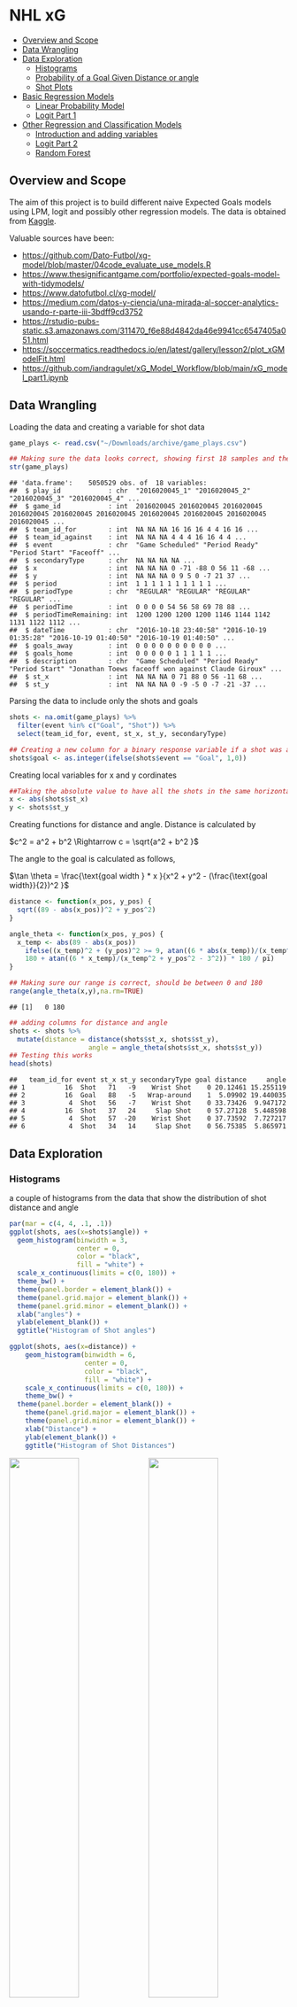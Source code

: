 NHL xG
================

- <a href="#overview-and-scope" id="toc-overview-and-scope">Overview and
  Scope</a>
- <a href="#data-wrangling" id="toc-data-wrangling">Data Wrangling</a>
- <a href="#data-exploration" id="toc-data-exploration">Data
  Exploration</a>
  - <a href="#histograms" id="toc-histograms">Histograms</a>
  - <a href="#probability-of-a-goal-given-distance-or-angle"
    id="toc-probability-of-a-goal-given-distance-or-angle">Probability of a
    Goal Given Distance or angle</a>
  - <a href="#shot-plots" id="toc-shot-plots">Shot Plots</a>
- <a href="#basic-regression-models"
  id="toc-basic-regression-models">Basic Regression Models</a>
  - <a href="#linear-probability-model"
    id="toc-linear-probability-model">Linear Probability Model</a>
  - <a href="#logit-part-1" id="toc-logit-part-1">Logit Part 1</a>
- <a href="#other-regression-and-classification-models"
  id="toc-other-regression-and-classification-models">Other Regression and
  Classification Models</a>
  - <a href="#introduction-and-adding-variables"
    id="toc-introduction-and-adding-variables">Introduction and adding
    variables</a>
  - <a href="#logit-part-2" id="toc-logit-part-2">Logit Part 2</a>
  - <a href="#random-forest" id="toc-random-forest">Random Forest</a>

## Overview and Scope

The aim of this project is to build different naive Expected Goals
models using LPM, logit and possibly other regression models. The data
is obtained from
[Kaggle](https://www.kaggle.com/datasets/martinellis/nhl-game-data).

Valuable sources have been:

- <https://github.com/Dato-Futbol/xg-model/blob/master/04code_evaluate_use_models.R>
- <https://www.thesignificantgame.com/portfolio/expected-goals-model-with-tidymodels/>
- <https://www.datofutbol.cl/xg-model/>
- <https://medium.com/datos-y-ciencia/una-mirada-al-soccer-analytics-usando-r-parte-iii-3bdff9cd3752>
- <https://rstudio-pubs-static.s3.amazonaws.com/311470_f6e88d4842da46e9941cc6547405a051.html>
- <https://soccermatics.readthedocs.io/en/latest/gallery/lesson2/plot_xGModelFit.html>
- <https://github.com/iandragulet/xG_Model_Workflow/blob/main/xG_model_part1.ipynb>

## Data Wrangling

Loading the data and creating a variable for shot data

``` r
game_plays <- read.csv("~/Downloads/archive/game_plays.csv")

## Making sure the data looks correct, showing first 18 samples and the response variable
str(game_plays)
```

    ## 'data.frame':    5050529 obs. of  18 variables:
    ##  $ play_id            : chr  "2016020045_1" "2016020045_2" "2016020045_3" "2016020045_4" ...
    ##  $ game_id            : int  2016020045 2016020045 2016020045 2016020045 2016020045 2016020045 2016020045 2016020045 2016020045 2016020045 ...
    ##  $ team_id_for        : int  NA NA NA 16 16 16 4 4 16 16 ...
    ##  $ team_id_against    : int  NA NA NA 4 4 4 16 16 4 4 ...
    ##  $ event              : chr  "Game Scheduled" "Period Ready" "Period Start" "Faceoff" ...
    ##  $ secondaryType      : chr  NA NA NA NA ...
    ##  $ x                  : int  NA NA NA 0 -71 -88 0 56 11 -68 ...
    ##  $ y                  : int  NA NA NA 0 9 5 0 -7 21 37 ...
    ##  $ period             : int  1 1 1 1 1 1 1 1 1 1 ...
    ##  $ periodType         : chr  "REGULAR" "REGULAR" "REGULAR" "REGULAR" ...
    ##  $ periodTime         : int  0 0 0 0 54 56 58 69 78 88 ...
    ##  $ periodTimeRemaining: int  1200 1200 1200 1200 1146 1144 1142 1131 1122 1112 ...
    ##  $ dateTime           : chr  "2016-10-18 23:40:58" "2016-10-19 01:35:28" "2016-10-19 01:40:50" "2016-10-19 01:40:50" ...
    ##  $ goals_away         : int  0 0 0 0 0 0 0 0 0 0 ...
    ##  $ goals_home         : int  0 0 0 0 0 1 1 1 1 1 ...
    ##  $ description        : chr  "Game Scheduled" "Period Ready" "Period Start" "Jonathan Toews faceoff won against Claude Giroux" ...
    ##  $ st_x               : int  NA NA NA 0 71 88 0 56 -11 68 ...
    ##  $ st_y               : int  NA NA NA 0 -9 -5 0 -7 -21 -37 ...

Parsing the data to include only the shots and goals

``` r
shots <- na.omit(game_plays) %>%
  filter(event %in% c("Goal", "Shot")) %>%
  select(team_id_for, event, st_x, st_y, secondaryType)

## Creating a new column for a binary response variable if a shot was a goal or not
shots$goal <- as.integer(ifelse(shots$event == "Goal", 1,0))
```

Creating local variables for x and y cordinates

``` r
##Taking the absolute value to have all the shots in the same horizontal axis
x <- abs(shots$st_x)
y <- shots$st_y
```

Creating functions for distance and angle. Distance is calculated by

$c^2 = a^2 + b^2 \Rightarrow c = \sqrt{a^2 + b^2 }$

The angle to the goal is calculated as follows,

$\tan \theta = \frac{\text{goal width } * x }{x^2 + y^2 - (\frac{\text{goal width}}{2})^2 }$

``` r
distance <- function(x_pos, y_pos) {
  sqrt((89 - abs(x_pos))^2 + y_pos^2)
}

angle_theta <- function(x_pos, y_pos) {
  x_temp <- abs(89 - abs(x_pos))
    ifelse((x_temp)^2 + (y_pos)^2 >= 9, atan((6 * abs(x_temp))/(x_temp^2 + y_pos^2 - 3^2)) * 180 / pi,
    180 + atan((6 * x_temp)/(x_temp^2 + y_pos^2 - 3^2)) * 180 / pi)
}

## Making sure our range is correct, should be between 0 and 180
range(angle_theta(x,y),na.rm=TRUE)
```

    ## [1]   0 180

``` r
## adding columns for distance and angle
shots <- shots %>%
  mutate(distance = distance(shots$st_x, shots$st_y),
                    angle = angle_theta(shots$st_x, shots$st_y))
## Testing this works
head(shots)
```

    ##   team_id_for event st_x st_y secondaryType goal distance     angle
    ## 1          16  Shot   71   -9    Wrist Shot    0 20.12461 15.255119
    ## 2          16  Goal   88   -5   Wrap-around    1  5.09902 19.440035
    ## 3           4  Shot   56   -7    Wrist Shot    0 33.73426  9.947172
    ## 4          16  Shot   37   24     Slap Shot    0 57.27128  5.448598
    ## 5           4  Shot   57  -20    Wrist Shot    0 37.73592  7.727217
    ## 6           4  Shot   34   14     Slap Shot    0 56.75385  5.865971

## Data Exploration

### Histograms

a couple of histograms from the data that show the distribution of shot
distance and angle

``` r
par(mar = c(4, 4, .1, .1))
ggplot(shots, aes(x=shots$angle)) +
  geom_histogram(binwidth = 3,
                 center = 0,
                 color = "black",
                 fill = "white") +
  scale_x_continuous(limits = c(0, 180)) +
  theme_bw() +
  theme(panel.border = element_blank()) + 
  theme(panel.grid.major = element_blank()) +
  theme(panel.grid.minor = element_blank()) + 
  xlab("angles") + 
  ylab(element_blank()) + 
  ggtitle("Histogram of Shot angles")

ggplot(shots, aes(x=distance)) +
    geom_histogram(binwidth = 6,
                   center = 0,
                   color = "black",
                   fill = "white") +
    scale_x_continuous(limits = c(0, 180)) +
    theme_bw() +
  theme(panel.border = element_blank()) + 
    theme(panel.grid.major = element_blank()) +
    theme(panel.grid.minor = element_blank()) + 
    xlab("Distance") + 
    ylab(element_blank()) + 
    ggtitle("Histogram of Shot Distances")
```

<img src="NHL_xG_files/figure-gfm/Histograms-1.png" width="50%" /><img src="NHL_xG_files/figure-gfm/Histograms-2.png" width="50%" />

### Probability of a Goal Given Distance or angle

``` r
bins_distance <- aggregate(shots,
                   by=list(cut(shots$distance, seq(0,100,10))),
                   mean)

bins_angle <- aggregate(shots,
                  by=list(cut(shots$angle, seq(0,180,10))),
                  mean)

## Changing the first column to numeric values so that ggplot geom_smooth works
bins_distance$Group.1 <- as.numeric(bins_distance$Group.1)
bins_angle$Group.1 <- as.numeric(bins_angle$Group.1)

angles <- as.character(seq(0, 180, 10))
distances <- as.character(seq(0, 90, 10))


ggplot(bins_distance, aes(x= bins_distance$Group.1, y =  bins_distance$goal)) +
                          geom_point() +
                          geom_line() +
                          theme_bw() + 
                          xlab("Distance to goal (Feet)") +
                          ylab("Probability of Goal") + 
                          scale_x_discrete(limits = distances) +
                          ggtitle("Probability of Goal Given the Distance")
                          
ggplot () + aes(x= bins_angle$Group.1, y =  bins_angle$goal) +
  geom_point() +
  geom_smooth(method=lm, se = F) + 
  theme_bw() +
  xlab("angle to Goal") +
  ylab("Probability of Goal") + 
  ggtitle("Probability of Goal Given the angle") +
  scale_x_discrete(limits = angles)
```

<img src="NHL_xG_files/figure-gfm/Bins-1.png" width="50%" /><img src="NHL_xG_files/figure-gfm/Bins-2.png" width="50%" />

In the distance to goal there’s an interesting fact: probability of goal
increases with distance. This is likely due to the fact that usually
shots from very far away are shot due to empty goal: hence it scewing
the data. In angle to goal there’s no notable surprises.

### Shot Plots

``` r
#Shot maps for randomly samples 2500 shots 
shots_parsed <- shots %>%
  subset(st_x < 88) %>%
  sample_n(2500)

geom_hockey(league = "NHL", rotation = 90, display_range = "ozone") +
  geom_point(aes(x = shots_parsed$st_y, y = shots_parsed$st_x, col = shots_parsed$goal, alpha = 0.9, size = shots_parsed$goal)) +
  scale_color_binned(low ="red", high = "darkgreen") +
  scale_size_continuous(range = c(1,2))

geom_hockey(league = "NHL", rotation = 90, display_range = "ozone") +
  geom_density2d_filled(aes(x = shots_parsed$st_y, y = shots_parsed$st_x, alpha = 0.5),
                        contour_var = "ndensity",
                        breaks = seq(0.1, 1.0, length.out = 10))
```

<img src="NHL_xG_files/figure-gfm/shotPlots-1.png" width="50%" /><img src="NHL_xG_files/figure-gfm/shotPlots-2.png" width="50%" />

## Basic Regression Models

### Linear Probability Model

``` r
LPM <- lm(goal ~ distance + angle, data = shots)
summary(LPM)
```

    ## 
    ## Call:
    ## lm(formula = goal ~ distance + angle, data = shots)
    ## 
    ## Residuals:
    ##      Min       1Q   Median       3Q      Max 
    ## -0.91679 -0.10933 -0.06287 -0.03935  1.01867 
    ## 
    ## Coefficients:
    ##               Estimate Std. Error t value Pr(>|t|)    
    ## (Intercept)  7.182e-02  1.213e-03   59.20   <2e-16 ***
    ## distance    -1.076e-03  2.243e-05  -47.99   <2e-16 ***
    ## angle        4.706e-03  4.077e-05  115.43   <2e-16 ***
    ## ---
    ## Signif. codes:  0 '***' 0.001 '**' 0.01 '*' 0.05 '.' 0.1 ' ' 1
    ## 
    ## Residual standard error: 0.2842 on 929388 degrees of freedom
    ##   (28 observations deleted due to missingness)
    ## Multiple R-squared:  0.05006,    Adjusted R-squared:  0.05006 
    ## F-statistic: 2.449e+04 on 2 and 929388 DF,  p-value: < 2.2e-16

In the plot below, the the main downside of LPM model becomes apparent:
results are not bound \[0,1\].

``` r
ggplot(data = LPM, mapping=aes(x=angle, y = goal)) +
  geom_point() + geom_smooth(method = "lm", se = F) +
  theme_bw()
```

![](NHL_xG_files/figure-gfm/LPM%20Plot-1.png)<!-- -->

``` r
artificial_shots <- crossing(location_x = seq(30, 88, by = 1), location_y = seq(-37, 37, by = 1))

artificial_shots$distance <- distance(artificial_shots$location_x, artificial_shots$location_y)
artificial_shots$angle <- angle_theta(artificial_shots$location_x, artificial_shots$location_y)
artificial_shots$xg <- predict(LPM, artificial_shots, type = "response")

geom_hockey(league = "NHL", rotation = 90, display_range = "ozone") +
  geom_point(aes(x = artificial_shots$location_y, y = artificial_shots$location_x, col = artificial_shots$xg, alpha = 1)) +
  scale_color_gradient2(low = "white", mid="red", midpoint = 0.55, high ="darkred",
                       scales::rescale(c(0.9,0.1)))
```

![](NHL_xG_files/figure-gfm/Heatmap%20LPM-1.png)<!-- -->

### Logit Part 1

Due to the significant downsides of LPM, logistic regression is
henceforth used.

``` r
logit <- glm(goal ~ distance + angle,
             family = binomial(link = 'logit'),
             data = shots)
```

In a logit model, the probability of an event is given by

$P = \frac{1}{1 + - exp^{-{(\beta_0 + \beta_1 x_1 \beta_2 x_2 + …)}}}$

``` r
ggplot(logit, aes(x=distance, y =goal)) +
  geom_point() + geom_smooth(method = "glm", method.args = list(family = "quasibinomial"), se = F) +
  scale_x_reverse() +
  theme_bw() +
  xlab("Distance to Goal") +
  ylab("Probability of Goal") + 
  ggtitle("Distance as an explanatory variable") 

ggplot(logit, aes(x=angle, y =goal)) +
  geom_point() + geom_smooth(method = "glm", method.args = list(family = "quasibinomial"), se = F) +
  theme_bw() +
  xlab("angle to Goal") +
  ylab("Probability of Goal") + 
  ggtitle("angle as an explanatory variable") 
```

<img src="NHL_xG_files/figure-gfm/Logit Plots-1.png" width="50%" /><img src="NHL_xG_files/figure-gfm/Logit Plots-2.png" width="50%" />

From graphs above, it becomes visually clear that angle is a way more
important factor affecting if a shot is a goal or not. To test whether
we could improve explanatory power of distance, we add a quadratic form
of it as an extra variable.

``` r
shots$distance_sq <- shots$distance^2

logit.2 <- glm(goal ~ distance + distance_sq + angle,
               family = binomial(link = 'logit'),
               data = shots)

summary(logit.2)
```

    ## 
    ## Call:
    ## glm(formula = goal ~ distance + distance_sq + angle, family = binomial(link = "logit"), 
    ##     data = shots)
    ## 
    ## Deviance Residuals: 
    ##     Min       1Q   Median       3Q      Max  
    ## -2.3829  -0.4816  -0.3608  -0.2779   3.1150  
    ## 
    ## Coefficients:
    ##               Estimate Std. Error z value Pr(>|z|)    
    ## (Intercept) -1.982e+00  2.582e-02 -76.759  < 2e-16 ***
    ## distance    -2.028e-02  1.248e-03 -16.244  < 2e-16 ***
    ## distance_sq -9.991e-05  1.610e-05  -6.205 5.47e-10 ***
    ## angle        2.668e-02  5.186e-04  51.437  < 2e-16 ***
    ## ---
    ## Signif. codes:  0 '***' 0.001 '**' 0.01 '*' 0.05 '.' 0.1 ' ' 1
    ## 
    ## (Dispersion parameter for binomial family taken to be 1)
    ## 
    ##     Null deviance: 578555  on 929390  degrees of freedom
    ## Residual deviance: 536707  on 929387  degrees of freedom
    ##   (28 observations deleted due to missingness)
    ## AIC: 536715
    ## 
    ## Number of Fisher Scoring iterations: 6

``` r
logit.2_coef <- logit.2$coefficients
logit.2_distance <- logit.2_coef["distance"]
logit.2_distance_sq <- logit.2_coef["distance_sq"]
logit.2_intercept <- logit.2_coef["(Intercept)"]


b <- data.frame(c(seq(0,150,.1)))

a <- (1 / (1 + exp(-logit.2_distance * b - logit.2_distance_sq * b - logit.2_intercept)))
a.2 <- (1 / (1 + exp(-logit.2_distance * b - logit.2_intercept)))

c <- cbind(a, a.2, b)


head(c)
```

    ##   c.seq.0..150..0.1.. c.seq.0..150..0.1.. c.seq.0..150..0.1..
    ## 1           0.1210940           0.1210940                 0.0
    ## 2           0.1208773           0.1208784                 0.1
    ## 3           0.1206609           0.1206630                 0.2
    ## 4           0.1204449           0.1204480                 0.3
    ## 5           0.1202291           0.1202333                 0.4
    ## 6           0.1200137           0.1200190                 0.5

``` r
colnames(c) <- c("a", "a.2", "b")

ggplot(c, aes(x=b,y=a.2)) +
  geom_point(size = 2, col = "darkgreen") + 
  geom_point(aes(y=a.2), size = 0.1, col = "darkred") +
  theme_bw() + 
  ggtitle("Comparing Distance Variables with and without quadratic term") +
  xlab("Distance to Goal") +
  ylab("Probability of a Goal")
```

![](NHL_xG_files/figure-gfm/Quadratics-1.png)<!-- -->

As we can see, quadratic’s effect is just taking into account the
‘long-shot bias’, which is caused by empty-net goals.

``` r
artificial_shots <- crossing(location_x = seq(30, 88, by = 1), location_y = seq(-37, 37, by = 1))

artificial_shots$distance <- distance(artificial_shots$location_x, artificial_shots$location_y)
artificial_shots$angle <- angle_theta(artificial_shots$location_x, artificial_shots$location_y)
#artificial_shots$xg_logit <- 1 / (1 + exp(-logit_intercept - distance(artificial_shots$location_x,artificial_shots$location_y) * logit_distance - angle_theta(artificial_shots$location_x, artificial_shots$location_y) * logit_angle))
artificial_shots
```

    ## # A tibble: 4,425 × 4
    ##    location_x location_y distance angle
    ##         <dbl>      <dbl>    <dbl> <dbl>
    ##  1         30        -37     69.6  4.18
    ##  2         30        -36     69.1  4.25
    ##  3         30        -35     68.6  4.31
    ##  4         30        -34     68.1  4.37
    ##  5         30        -33     67.6  4.44
    ##  6         30        -32     67.1  4.50
    ##  7         30        -31     66.6  4.57
    ##  8         30        -30     66.2  4.63
    ##  9         30        -29     65.7  4.69
    ## 10         30        -28     65.3  4.75
    ## # … with 4,415 more rows

``` r
artificial_shots$xg_logit <- predict(logit, artificial_shots, type = "response")


geom_hockey(league = "NHL", rotation = 90, display_range = "ozone") +
  geom_point(aes(x = artificial_shots$location_y, y = artificial_shots$location_x, col = artificial_shots$xg_logit, alpha = 0.1)) +
  scale_color_gradient(low = "white", high ="red",
                       scales::rescale(c(0.1,0.9))) 
```

![](NHL_xG_files/figure-gfm/Heatmap%20logit-1.png)<!-- -->

## Other Regression and Classification Models

### Introduction and adding variables

Note: this part is more experimental and is very prone to mistakes.

Henceforth we will be comparing the effectivness of the models, hence
the data will be split into training- and testing data. Here 70% of the
full sample is used for training and the remaining 30% for testing. This
ensured unbiasedness when testing the models.

``` r
parsed_shots <- shots %>%
  select(goal, distance, angle, secondaryType)
train_test_split <- initial_split(data = parsed_shots, prop = 0.7)

train_data <- train_test_split %>%
  training()
test_data <- train_test_split %>%
  testing()
```

Let’s broaden our analysis by adding an other explanatory factor to the
regression: shot type. We have the following options:

``` r
unique(shots$secondaryType)
```

    ## [1] "Wrist Shot"  "Wrap-around" "Slap Shot"   "Tip-In"      "Snap Shot"  
    ## [6] "Backhand"    "Deflected"

### Logit Part 2

Lets add this to the regression and see how the coefficients for
distance and angle change.

``` r
logit.3 <- glm(goal ~ distance + angle + secondaryType,
             family = binomial(link = 'logit'),
             data = train_data)

logit_pred <- predict(logit, test_data, type = "response")
logit.2_pred <- predict(logit.2, test_data, type = "response")

logit.3_pred <- predict(logit.3, test_data, type = "response")
table(shots$goal)
```

    ## 
    ##      0      1 
    ## 842232  87187

``` r
head(logit.3_pred)
```

    ##          3          9         11         15         21         22 
    ## 0.06773725 0.02964419 0.08670248 0.03249586 0.06033679 0.22335087

``` r
sum(logit.3_pred > 0.01, na.rm=TRUE)
```

    ## [1] 277516

``` r
#Comparing Logit models 
roc.test(roc(test_data$goal, logit.3_pred), roc(test_data$goal, logit.2_pred))
```

    ## 
    ##  DeLong's test for two correlated ROC curves
    ## 
    ## data:  roc(test_data$goal, logit.3_pred) and roc(test_data$goal, logit.2_pred)
    ## Z = 19.538, p-value < 2.2e-16
    ## alternative hypothesis: true difference in AUC is not equal to 0
    ## 95 percent confidence interval:
    ##  0.008183353 0.010008289
    ## sample estimates:
    ## AUC of roc1 AUC of roc2 
    ##   0.7169527   0.7078569

``` r
#Comparing better Logit model to the LPM model
roc.test(roc(test_data$goal, logit.3_pred), roc(test_data$goal, logit_pred))
```

    ## 
    ##  DeLong's test for two correlated ROC curves
    ## 
    ## data:  roc(test_data$goal, logit.3_pred) and roc(test_data$goal, logit_pred)
    ## Z = 19.538, p-value < 2.2e-16
    ## alternative hypothesis: true difference in AUC is not equal to 0
    ## 95 percent confidence interval:
    ##  0.008183353 0.010008289
    ## sample estimates:
    ## AUC of roc1 AUC of roc2 
    ##   0.7169527   0.7078569

``` r
par(pty = "s")

logit.3_roc <- roc(test_data$goal, logit.3_pred, plot = TRUE, print.auc = TRUE, col = "darkred",
  legacy.axes = TRUE, percent = TRUE, xlab = "False Positive Percentage",
  ylab = "True Positive Percentage") 
```

![](NHL_xG_files/figure-gfm/adding%20secondaryType-1.png)<!-- -->

``` r
#Observing the optimal threshold level and the corresponding specificity and sensitivity levels
logit.3_threshold <- coords(logit.3_roc, "best", "threshold")
logit.3_threshold
```

    ##    threshold specificity sensitivity
    ## 1 0.08367765    61.10511    73.45258

``` r
#Creating Confusion Matrix
logit.3_conf <- table(logit.3_pred>=logit.3_threshold$threshold, test_data$goal)
sum(diag(logit.3_conf))/sum(logit.3_conf)*100
```

    ## [1] 62.26633

### Random Forest

``` r
## Making the train_data smaller due to memory issues 
train_data <- sample_n(train_data, size = 1000)

## Changing labels from 0 and 1 to "Goal" and "Not Goal" 
train_data$goal <- ifelse(test=train_data$goal == "1", yes = "Goal", no = "Not Goal")
test_data$goal <- ifelse(test=test_data$goal == 0, yes = "Not Goal", no = "Goal")

## Changing the class of some columns for the commands to work
train_data$goal <- as.factor(train_data$goal)
train_data$secondaryType <- as.factor(train_data$secondaryType)
test_data$goal <- as.factor(test_data$goal)
test_data$secondaryType <- as.factor(test_data$secondaryType)

## Checking all classes are either numerical or factor
str(train_data)
```

    ## 'data.frame':    1000 obs. of  4 variables:
    ##  $ goal         : Factor w/ 2 levels "Goal","Not Goal": 2 2 2 1 2 2 2 2 2 2 ...
    ##  $ distance     : num  47 38.1 32.2 34 31.8 ...
    ##  $ angle        : num  5.76 8.29 9.25 7.46 4.46 ...
    ##  $ secondaryType: Factor w/ 7 levels "Backhand","Deflected",..: 7 4 7 7 2 7 3 1 3 7 ...
    ##  - attr(*, "na.action")= 'omit' Named int [1:4007923] 1 2 3 4 7 9 10 11 13 14 ...
    ##   ..- attr(*, "names")= chr [1:4007923] "1" "2" "3" "4" ...

``` r
## Calculating the amount of NA's 
sum(is.na(train_data))
```

    ## [1] 0

As we can see, we have 15 NA’s in the ‘Angle’ Column. This is fixed by
na.action = na.roughfix, which fills NA’s with column median. Because of
the huge sample size, more advanced imputations are not needed.

``` r
## Making the model 
#set.seed(2023)
rf_model <- randomForest(goal ~ ., data = train_data, proximity = TRUE, na.action = na.roughfix, ntree = 1000)

## This is to see how many trees are necessary for accurate predictions. It calculates the error rates after making of each tree. 
oob.error.data <- data.frame(
  trees=rep(1:nrow(rf_model$err.rate), times = 3),
  type=rep(c("OOB", "Goal", "Not Goal"), each=nrow(rf_model$err.rate)),
  error=c(rf_model$err.rate[,"OOB"],
          rf_model$err.rate[,"Goal"],
          rf_model$err.rate[,"Not Goal"]))
ggplot(data=oob.error.data, aes(x=trees, y=error)) +
  geom_line(aes(color=type))
```

![](NHL_xG_files/figure-gfm/RandomForest-1.png)<!-- -->

``` r
## Calculating Out-of-the-bag error rates for different mtrys, which means how many variables are randomly sampled as candidates at each split. 
oob.values <- vector(length = 10)
for(i in 1:10){
  temp.rf_model <- randomForest(goal ~., data = train_data, mtry = i,
                                ntree = 100)
  oob.values[i] <- temp.rf_model$err.rate[nrow(temp.rf_model$err.rate), 1]
}

## Looking for the mtry that gives smallest OOB error
oob.values
```

    ##  [1] 0.113 0.135 0.133 0.132 0.133 0.137 0.140 0.136 0.134 0.135

``` r
## Building a MDS plot 
distance.matrix <- dist(1 - rf_model$proximity)
mds.stuff <- cmdscale(distance.matrix, eig=TRUE, x.ret = TRUE)
mds.var.per <- round(mds.stuff$eig/sum(mds.stuff$eig)*100, 1)
mds.values <- mds.stuff$points
mds.data <- data.frame(Sample=rownames(mds.values),
                       X=mds.values[,1],
                       Y = mds.values[,2],
                       Status = train_data$goal)
head(mds.values)
```

    ##         [,1]       [,2]
    ## 1  4.3412247 -3.4266050
    ## 2 -2.5138965  1.3261459
    ## 3  3.1457490  2.4746009
    ## 4  4.1899040  1.6681448
    ## 5 -0.9771242  0.5149234
    ## 6  3.2347411 -1.8260203

``` r
ggplot(data=mds.data, aes(x=X, y=Y, label = Sample)) +
  theme_bw() +
  geom_text(aes(color=Status)) +
  xlab(paste("MDS1 - ", mds.var.per[1], "%", sep = "")) +
  ylab(paste("MDS2 - ", mds.var.per[2], "%", sep = "")) +
  ggtitle("MDS plot using (1 - Random Forest Proximities)")
```

![](NHL_xG_files/figure-gfm/RandomForest-2.png)<!-- -->
